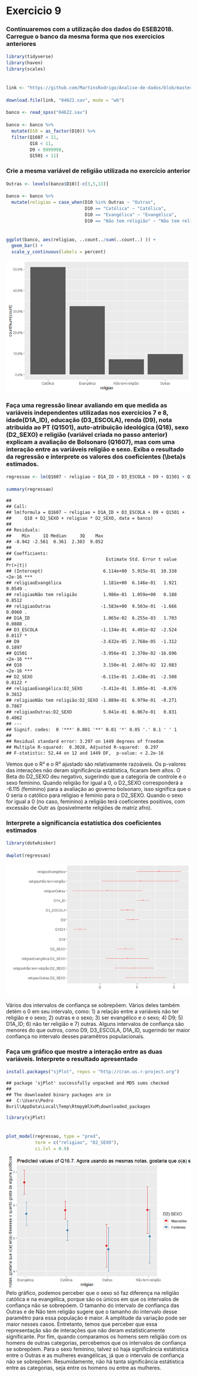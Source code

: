 Exercicio 9
================

### Continuaremos com a utilização dos dados do ESEB2018. Carregue o banco da mesma forma que nos exercicios anteriores

``` r
library(tidyverse)
library(haven)
library(scales)


link <- "https://github.com/MartinsRodrigo/Analise-de-dados/blob/master/04622.sav?raw=true"

download.file(link, "04622.sav", mode = "wb")

banco <- read_spss("04622.sav") 

banco <- banco %>%
  mutate(D10 = as_factor(D10)) %>%
  filter(Q1607 < 11, 
         Q18 < 11,
         D9 < 9999998,
         Q1501 < 11)
```

### Crie a mesma variável de religião utilizada no exercício anterior

``` r
Outras <- levels(banco$D10)[-c(3,5,13)]

banco <- banco %>%
  mutate(religiao = case_when(D10 %in% Outras ~ "Outras",
                              D10 == "Católica" ~ "Católica",
                              D10 == "Evangélica" ~ "Evangélica",
                              D10 == "Não tem religião" ~ "Não tem religião"))


ggplot(banco, aes(religiao, ..count../sum(..count..) )) +
  geom_bar() +
  scale_y_continuous(labels = percent)
```

![](exercicio_9_files/figure-gfm/unnamed-chunk-2-1.png)<!-- -->

### Faça uma regressão linear avaliando em que medida as variáveis independentes utilizadas nos exercícios 7 e 8, idade(D1A\_ID), educação (D3\_ESCOLA), renda (D9), nota atribuída ao PT (Q1501), auto-atribuição ideológica (Q18), sexo (D2\_SEXO) e religião (variável criada no passo anterior) explicam a avaliação de Bolsonaro (Q1607), mas com uma interação entre as variáveis religião e sexo. Exiba o resultado da regressão e interprete os valores dos coeficientes \(\beta\)s estimados.

``` r
regressao <- lm(Q1607 ~ religiao + D1A_ID + D3_ESCOLA + D9 + Q1501 + Q18 + D2_SEXO  + religiao * D2_SEXO, banco)

summary(regressao)
```

    ## 
    ## Call:
    ## lm(formula = Q1607 ~ religiao + D1A_ID + D3_ESCOLA + D9 + Q1501 + 
    ##     Q18 + D2_SEXO + religiao * D2_SEXO, data = banco)
    ## 
    ## Residuals:
    ##    Min     1Q Median     3Q    Max 
    ## -8.942 -2.561  0.361  2.303  9.052 
    ## 
    ## Coefficients:
    ##                                    Estimate Std. Error t value Pr(>|t|)    
    ## (Intercept)                       6.114e+00  5.915e-01  10.338   <2e-16 ***
    ## religiaoEvangélica                1.181e+00  6.146e-01   1.921   0.0549 .  
    ## religiaoNão tem religião          1.986e-01  1.059e+00   0.188   0.8512    
    ## religiaoOutras                   -1.583e+00  9.503e-01  -1.666   0.0960 .  
    ## D1A_ID                            1.065e-02  6.255e-03   1.703   0.0888 .  
    ## D3_ESCOLA                        -1.134e-01  4.491e-02  -2.524   0.0117 *  
    ## D9                               -3.632e-05  2.768e-05  -1.312   0.1897    
    ## Q1501                            -3.956e-01  2.370e-02 -16.696   <2e-16 ***
    ## Q18                               3.150e-01  2.607e-02  12.083   <2e-16 ***
    ## D2_SEXO                          -6.115e-01  2.438e-01  -2.508   0.0122 *  
    ## religiaoEvangélica:D2_SEXO       -3.412e-01  3.895e-01  -0.876   0.3812    
    ## religiaoNão tem religião:D2_SEXO -1.889e-01  6.979e-01  -0.271   0.7867    
    ## religiaoOutras:D2_SEXO            5.041e-01  6.067e-01   0.831   0.4062    
    ## ---
    ## Signif. codes:  0 '***' 0.001 '**' 0.01 '*' 0.05 '.' 0.1 ' ' 1
    ## 
    ## Residual standard error: 3.297 on 1449 degrees of freedom
    ## Multiple R-squared:  0.3028, Adjusted R-squared:  0.297 
    ## F-statistic: 52.44 on 12 and 1449 DF,  p-value: < 2.2e-16

Vemos que o R² e o R² ajustado são relativamente razoáveis. Os p-valores
das interações não deram significância estátistica, ficaram bem altos. O
Beta do D2\_SEXO deu negativo, sugerindo que a categoria de controle é o
sexo feminino. Quando religião for igual a 0, o D2\_SEXO corresponderá a
-6.115 (feminino) para a avaliação ao governo bolsonaro, isso significa
que o 0 seria o católico para religiao e feminio para o D2\_SEXO. Quando
o sexo for igual a 0 (no caso, feminino) a religião terá coeficientes
positivos, com excessão de Outr as (posivelmente religiões de matriz
afro).

### Interprete a significancia estatística dos coeficientes estimados

``` r
library(dotwhisker)

dwplot(regressao)
```

![](exercicio_9_files/figure-gfm/unnamed-chunk-4-1.png)<!-- -->

Vários dos intervalos de confiança se sobrepõem. Vários deles também
detém o 0 em seu intervalo, como: 1) a relação entre a variáveis não
ter religião e o sexo; 2) outras e o sexo; 3) ser evangélico e o sexo;
4) D9; 5) D1A\_ID; 6) não ter religião e 7) outras. Alguns intervalos de
confiança são menores do que outros, como D9, D3\_ESCOLA, D1A\_ID,
sugerindo ter maior confiança no intervalo desses paramêtros
populacionais.

### Faça um gráfico que mostre a interação entre as duas variáveis. Interprete o resultado apresentado

``` r
install.packages("sjPlot", repos = "http://cran.us.r-project.org")
```

    ## package 'sjPlot' successfully unpacked and MD5 sums checked
    ## 
    ## The downloaded binary packages are in
    ##  C:\Users\Pedro Buril\AppData\Local\Temp\RtmpyWlXxM\downloaded_packages

``` r
library(sjPlot)


plot_model(regressao, type = "pred",
           term = c("religiao", "D2_SEXO"),
           ci.lvl = 0.9)
```

![](exercicio_9_files/figure-gfm/unnamed-chunk-5-1.png)<!-- --> Pelo
gráfico, podemos perceber que o sexo só faz diferença na religião
católica e na evangélica, porque são os únicos em que os intervalos de
confiança não se sobrepõem. O tamanho do intervalo de confiança das
Outras e de Não tem religião sugere que o tamanho do intervalo desse
paramêtro para essa população é maior. A amplitude da variação pode ser
maior nesses casos. Entretanto, temos que perceber que essa
representação são de interações que não deram estatisticamente
significante. Por fim, quando comparamos os homens sem religião 
com os homens de outras categorias, percebemos que os intervalos 
de confiança se sobrepõem. Para o sexo feminino, talvez só haja significância
estátistica entre o Outras e as mulheres evangélicas, já que o intervalo 
de confiança não se sobrepõem. Resumidamente, não há tanta significância 
estátistica entre as categorias, seja entre os homens ou entre as mulheres.
